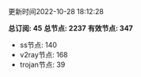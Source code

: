 更新时间2022-10-28 18:12:28

**总订阅: 45**
**总节点: 2237**
**有效节点: 347**
- ss节点: 140
- v2ray节点: 168
- trojan节点: 39
